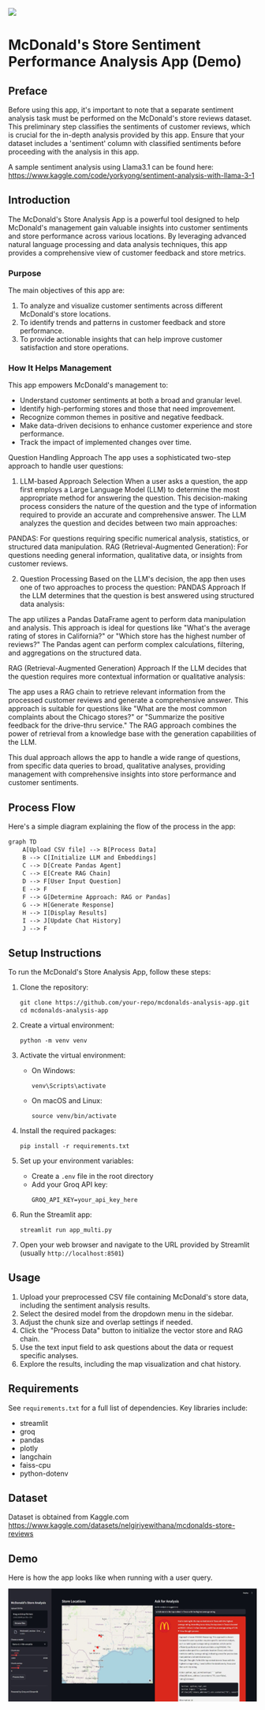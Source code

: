 ![](https://d3.harvard.edu/platform-digit/wp-content/uploads/sites/2/2018/04/brandbanner-mcd-1100x200.png)

# McDonald's Store Sentiment Performance Analysis App (Demo)

## Preface

Before using this app, it's important to note that a separate sentiment analysis task must be performed on the McDonald's store reviews dataset. This preliminary step classifies the sentiments of customer reviews, which is crucial for the in-depth analysis provided by this app. Ensure that your dataset includes a 'sentiment' column with classified sentiments before proceeding with the analysis in this app.

A sample sentiment analysis using Llama3.1 can be found here:
https://www.kaggle.com/code/yorkyong/sentiment-analysis-with-llama-3-1

## Introduction

The McDonald's Store Analysis App is a powerful tool designed to help McDonald's management gain valuable insights into customer sentiments and store performance across various locations. By leveraging advanced natural language processing and data analysis techniques, this app provides a comprehensive view of customer feedback and store metrics.

### Purpose

The main objectives of this app are:

1. To analyze and visualize customer sentiments across different McDonald's store locations.
2. To identify trends and patterns in customer feedback and store performance.
3. To provide actionable insights that can help improve customer satisfaction and store operations.

### How It Helps Management

This app empowers McDonald's management to:

- Understand customer sentiments at both a broad and granular level.
- Identify high-performing stores and those that need improvement.
- Recognize common themes in positive and negative feedback.
- Make data-driven decisions to enhance customer experience and store performance.
- Track the impact of implemented changes over time.

Question Handling Approach
The app uses a sophisticated two-step approach to handle user questions:
1. LLM-based Approach Selection
When a user asks a question, the app first employs a Large Language Model (LLM) to determine the most appropriate method for answering the question. This decision-making process considers the nature of the question and the type of information required to provide an accurate and comprehensive answer.
The LLM analyzes the question and decides between two main approaches:

PANDAS: For questions requiring specific numerical analysis, statistics, or structured data manipulation.
RAG (Retrieval-Augmented Generation): For questions needing general information, qualitative data, or insights from customer reviews.

2. Question Processing
Based on the LLM's decision, the app then uses one of two approaches to process the question:
PANDAS Approach
If the LLM determines that the question is best answered using structured data analysis:

The app utilizes a Pandas DataFrame agent to perform data manipulation and analysis.
This approach is ideal for questions like "What's the average rating of stores in California?" or "Which store has the highest number of reviews?"
The Pandas agent can perform complex calculations, filtering, and aggregations on the structured data.

RAG (Retrieval-Augmented Generation) Approach
If the LLM decides that the question requires more contextual information or qualitative analysis:

The app uses a RAG chain to retrieve relevant information from the processed customer reviews and generate a comprehensive answer.
This approach is suitable for questions like "What are the most common complaints about the Chicago stores?" or "Summarize the positive feedback for the drive-thru service."
The RAG approach combines the power of retrieval from a knowledge base with the generation capabilities of the LLM.

This dual approach allows the app to handle a wide range of questions, from specific data queries to broad, qualitative analyses, providing management with comprehensive insights into store performance and customer sentiments.

## Process Flow

Here's a simple diagram explaining the flow of the process in the app:

```mermaid
graph TD
    A[Upload CSV file] --> B[Process Data]
    B --> C[Initialize LLM and Embeddings]
    C --> D[Create Pandas Agent]
    C --> E[Create RAG Chain]
    D --> F[User Input Question]
    E --> F
    F --> G[Determine Approach: RAG or Pandas]
    G --> H[Generate Response]
    H --> I[Display Results]
    I --> J[Update Chat History]
    J --> F
```

## Setup Instructions

To run the McDonald's Store Analysis App, follow these steps:

1. Clone the repository:
   ```
   git clone https://github.com/your-repo/mcdonalds-analysis-app.git
   cd mcdonalds-analysis-app
   ```

2. Create a virtual environment:
   ```
   python -m venv venv
   ```

3. Activate the virtual environment:
   - On Windows:
     ```
     venv\Scripts\activate
     ```
   - On macOS and Linux:
     ```
     source venv/bin/activate
     ```

4. Install the required packages:
   ```
   pip install -r requirements.txt
   ```

5. Set up your environment variables:
   - Create a `.env` file in the root directory
   - Add your Groq API key:
     ```
     GROQ_API_KEY=your_api_key_here
     ```

6. Run the Streamlit app:
   ```
   streamlit run app_multi.py
   ```

7. Open your web browser and navigate to the URL provided by Streamlit (usually `http://localhost:8501`)

## Usage

1. Upload your preprocessed CSV file containing McDonald's store data, including the sentiment analysis results.
2. Select the desired model from the dropdown menu in the sidebar.
3. Adjust the chunk size and overlap settings if needed.
4. Click the "Process Data" button to initialize the vector store and RAG chain.
5. Use the text input field to ask questions about the data or request specific analyses.
6. Explore the results, including the map visualization and chat history.

## Requirements

See `requirements.txt` for a full list of dependencies. Key libraries include:

- streamlit
- groq
- pandas
- plotly
- langchain
- faiss-cpu
- python-dotenv

## Dataset

Dataset is obtained from Kaggle.com
https://www.kaggle.com/datasets/nelgiriyewithana/mcdonalds-store-reviews

## Demo

Here is how the app looks like when running with a user query.

![](https://raw.githubusercontent.com/yYorky/Mcdonalds-Sentiment-Analysis-App/main/static/Demo.JPG)
